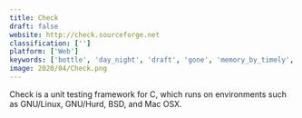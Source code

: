 ```yaml
---
title: Check
draft: false 
website: http://check.sourceforge.net
classification: ['']
platform: ['Web']
keywords: ['bottle', 'day_night', 'draft', 'gone', 'memory_by_timely', 'microsoft_to-do', 'pto_ninja', 'pentazemin', 'progress_bar_osx', 'simpli', 'skaffold', 'taskful', 'todoist', 'todost', 'toxiproxy', 'wallaby.js', 'workflow_today_widget', 'wyd']
image: 2020/04/Check.png
---
```

Check is a unit testing framework for C, which runs on environments such as GNU/Linux, GNU/Hurd, BSD, and Mac OSX.